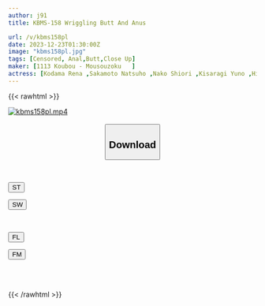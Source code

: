 ```yaml
---
author: j91
title: KBMS-158 Wriggling Butt And Anus

url: /v/kbms158pl
date: 2023-12-23T01:30:00Z
image: "kbms158pl.jpg"
tags: [Censored, Anal,Butt,Close Up]
maker: [1113 Koubou - Mousouzoku   ]
actress: [Kodama Rena ,Sakamoto Natsuho ,Nako Shiori ,Kisaragi Yuno ,Himeno Kanomu  ]
---
```



{{< rawhtml >}}

<div class="video" data-videoid="qgdYKX3dygFz2mO">
    <a href="javascript:;">
        <img src="/v/kbms158pl/kbms158pl.jpg" width="WIDTH" height="HEIGHT" alt="kbms158pl.mp4" loading="lazy">
    </a>
</div>

<script type="text/javascript" src="https://j91.asia/asset/on-demand-st.js"></script>

<br>
  <link rel="stylesheet" href="https://j91.asia/asset/bs5.css">
  
  <center>
  <button class="btn btn-primary" type="button" data-bs-toggle="collapse" data-bs-target=".multi-collapse" aria-expanded="false" aria-controls="multiCollapseExample1 multiCollapseExample2"><h2>Download</h2></button></center>
</p>
<div class="row">
  <div class="col">
    <div class="collapse multi-collapse" id="multiCollapseExample1">
      <div class="card card-body">
	      	      <br>
<div class="buttons">  
<p><a href="https://streamtape.to/v/qgdYKX3dygFz2mO" target="_blank"><button class="btn-hover color-3"><i class="fa fa-download"></i> ST</button></a></p>
<p><a href="https://flaswish.com/1cnfp7s617qh" target="_blank"><button class="btn-hover color-2"><i class="fa fa-download"></i> SW</button></a></p></div>
    </div>
  </div>
</div>
  <div class="col">
    <div class="collapse multi-collapse" id="multiCollapseExample2">
      <div class="card card-body">
	      <br>
<div class="buttons">
<p><a href="javascript:;" target="_blank"><button class="btn-hover color-9"><i class="fa fa-download"></i> FL</button></a></p>
<p><a href="javascript:;" target="_blank"><button class="btn-hover color-8"><i class="fa fa-download"></i> FM</button></a></p></div>
<br><br>
      </div>
    </div>
  </div>
</div>

{{< /rawhtml >}}